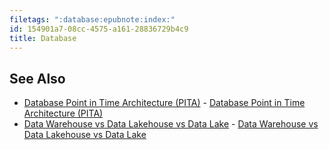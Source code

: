 ```yaml
---
filetags: ":database:epubnote:index:"
id: 154901a7-08cc-4575-a161-28836729b4c9
title: Database
---
```


## See Also

- [Database Point in Time Architecture
  (PITA)](../004-computer-tech-database-point-in-time-architecture-pita) -
  [Database Point in Time Architecture
  (PITA)](id:566cfa72-235f-469c-bba9-02fbce33da02)
- [Data Warehouse vs Data Lakehouse vs Data
  Lake](../005-tech-database-vs-data-warehouse-lakehouse-lake) - [Data
  Warehouse vs Data Lakehouse vs Data
  Lake](id:b3f202ea-9b8a-434b-b5ad-096a321e117e)
